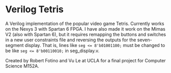 # Verilog Tetris

A Verilog implementation of the popular video game Tetris. Currently works on the Nexys 3 with Spartan 6 FPGA. I have also made it work on the Mimas V2 (also with Spartan 6), but it requires remapping the buttons and switches in a new user constraints file and reversing the outputs for the seven-segment display. That is, lines like `seg <= 8'b01001100;` must be changed to be like `seg <= 8'b00110010;` in seg_display.v.

Created by Robert Fotino and Vu Le at UCLA for a final project for Computer Science M152A.
